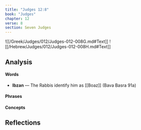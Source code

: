 ```yaml
---
title: "Judges 12:8"
book: "Judges"
chapter: 12
verse: 8
section: Seven Judges
---
```

![[/Greek/Judges/012/Judges-012-008G.md#Text]]
![[/Hebrew/Judges/012/Judges-012-008H.md#Text]]

## Analysis

#### Words
- **Ibzan** — The Rabbis identify him as [[Boaz]] (Bava Basra 91a)

#### Phrases

#### Concepts

## Reflections
